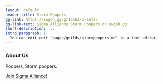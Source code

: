 ```yaml
---
layout: default
header-title: Storm Poopers
gg-link: https://swgoh.gg/g/16563/s-zeta/
gg-link-text: Sigma Alliance Storm Poopers on swgoh.gg
short-description: ...
intro_paragraph: |
  You can edit edit `pages/guilds/stormpoopers.md` in a text editor.
---
```


### About Us

Poopers, Storm poopers.


[Join Sigma Alliance!](https://discord.gg/V33Kfaj)

